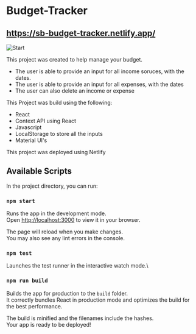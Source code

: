 # Budget-Tracker

## https://sb-budget-tracker.netlify.app/

![Start](https://user-images.githubusercontent.com/77417014/218219776-29d32653-ce42-4776-86df-f2f446e9e229.png)

This project was created to help manage your budget.
  - The user is able to provide an input for all income soruces, with the dates.
  - The user is able to provide an input for all expenses, with the dates
  - The user can also delete an income or expense
  
This Project was build using the following:
  - React
  - Context API using React
  - Javascript
  - LocalStorage to store all the inputs
  - Material UI's
  
This project was deployed using Netlify
  
## Available Scripts

In the project directory, you can run:

### `npm start`

Runs the app in the development mode.\
Open [http://localhost:3000](http://localhost:3000) to view it in your browser.

The page will reload when you make changes.\
You may also see any lint errors in the console.

### `npm test`
 
Launches the test runner in the interactive watch mode.\

### `npm run build`

Builds the app for production to the `build` folder.\
It correctly bundles React in production mode and optimizes the build for the best performance.

The build is minified and the filenames include the hashes.\
Your app is ready to be deployed!
